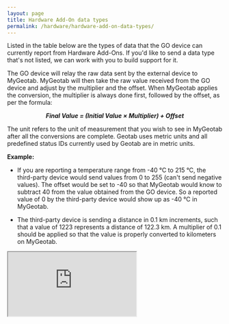 ```yaml
---
layout: page
title: Hardware Add-On data types
permalink: /hardware/hardware-add-on-data-types/
---
```


Listed in the table below are the types of data that the GO device can currently report from Hardware Add-Ons. If you'd like to send a data type that's not listed, we can work with you to build support for it.

The GO device will relay the raw data sent by the external device to MyGeotab. MyGeotab will then take the raw value received from the GO device and adjust by the multiplier and the offset. When MyGeotab applies the conversion, the multiplier is always done first, followed by the offset, as per the formula:

<b><center><i>
Final Value = (Initial Value × Multiplier) + Offset
</i></center></b>

The unit refers to the unit of measurement that you wish to see in MyGeotab after all the conversions are complete. Geotab uses metric units and all predefined status IDs currently used by Geotab are in metric units.

**Example:**

- If you are reporting a temperature range from -40 °C to 215 °C, the third-party device would send values from 0 to 255 (can&#39;t send negative values). The offset would be set to -40 so that MyGeotab would know to subtract 40 from the value obtained from the GO device. So a reported value of 0 by the third-party device would show up as -40 °C in MyGeotab.

- The third-party device is sending a distance in 0.1 km increments, such that a value of 1223 represents a distance of 122.3 km. A multiplier of 0.1 should be applied so that the value is properly converted to kilometers on MyGeotab.

<iframe src="https://docs.google.com/spreadsheets/d/e/2PACX-1vT54KaQdRieFO2s-RhLBepqcgGTzDEt-vlNi76o99sMp3hEtshgv4fKt5AAFjT_SyUmebmUM8_qMU7H/pubhtml?gid=0&amp;single=true&amp;widget=true&amp;headers=false"></iframe>
